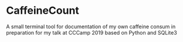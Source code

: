 # CaffeineCount
A small terminal tool for documentation of my own caffeine consum in preparation for my talk at CCCamp 2019 based on Python and SQLite3
